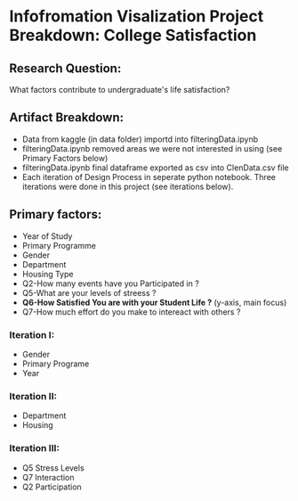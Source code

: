# Infofromation Visalization Project Breakdown: College Satisfaction

## Research Question: 
What factors contribute to undergraduate's life satisfaction?

## Artifact Breakdown:
- Data from kaggle (in data folder) importd into filteringData.ipynb
- filteringData.ipynb removed areas we were not interested in using (see Primary Factors below)
- filteringData.ipynb final dataframe exported as csv into ClenData.csv file
- Each iteration of Design Process in seperate python notebook. Three iterations were done in this project (see iterations below).

## Primary factors:
 - Year of Study
 - Primary Programme
 - Gender
 - Department
 - Housing Type
 - Q2-How many events have you Participated in ?
 - Q5-What are your levels of streess ?
 - **Q6-How Satisfied You are with your Student Life ?** (y-axis, main focus)
 - Q7-How much effort do you make to intereact with others ?

### Iteration I:
 - Gender
 - Primary Programe
 - Year

### Iteration II:
 - Department
 - Housing
 
 ### Iteration III:
  - Q5 Stress Levels
  - Q7 Interaction
  - Q2 Participation
